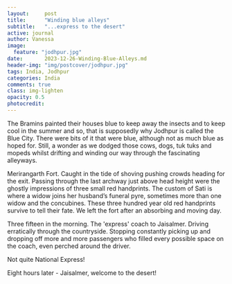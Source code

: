 ```yaml
---
layout:     post
title:      "Winding blue alleys"
subtitle:   "...express to the desert"
active: journal
author: Vanessa
image:
  feature: "jodhpur.jpg"
date:       2023-12-26-Winding-Blue-Alleys.md 
header-img: "img/postcover/jodhpur.jpg"
tags: India, Jodhpur
categories: India
comments: true
class: img-lighten 
opacity: 0.5
photocredit:
---
```


The Bramins painted their houses blue to keep away the insects and to keep cool in the 
summer and so, that is supposedly why Jodhpur is called the Blue City. There were bits of it that were blue, although not as much blue as hoped for. Still, a wonder as we dodged those cows, dogs, tuk tuks and mopeds whilst drifting and winding our way through the fascinating alleyways.

Merirangarth Fort. Caught in the tide of shoving pushing crowds heading for the exit. Passing through the last archway just above head height were the ghostly impressions of three small red handprints. The custom of Sati is where a widow joins her husband’s funeral pyre, sometimes more than one widow and the concubines. These three hundred year old red handprints survive to tell their fate. We left the fort after an absorbing and moving day.

Three fifteen in the morning. The 'express' coach to Jaisalmer. Driving erratically through the countryside. Stopping constantly picking up and dropping off more and more passengers who filled every possible space on the coach, even perched around the driver.

Not quite National Express! 

Eight hours later - Jaisalmer, welcome to the desert!








